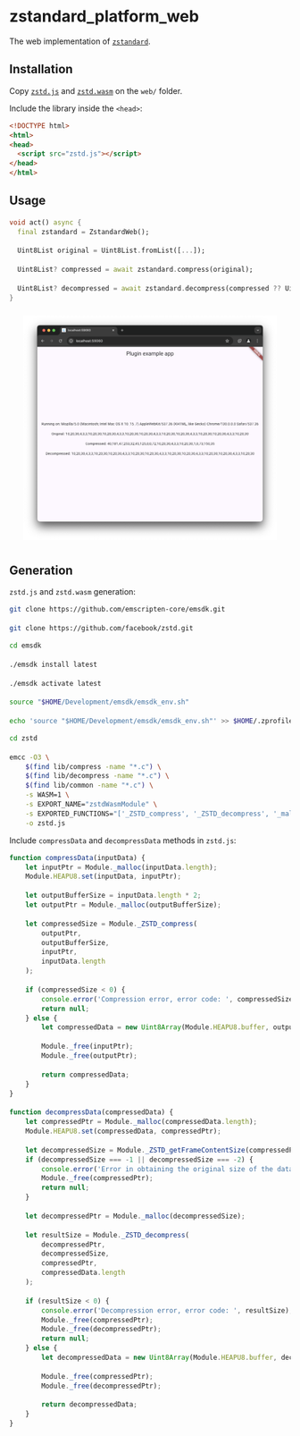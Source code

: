 # zstandard_platform_web

The web implementation of [`zstandard`](https://pub.dev/packages/zstandard).

## Installation

Copy [`zstd.js`](https://github.com/landamessenger/zstandard/raw/refs/heads/master/zstandard_web/blob/zstd.js) and [`zstd.wasm`](https://github.com/landamessenger/zstandard/raw/refs/heads/master/zstandard_web/blob/zstd.wasm) on the `web/` folder.

Include the library inside the `<head>`:

```html
<!DOCTYPE html>
<html>
<head>
  <script src="zstd.js"></script>
</head>
</html>
```

## Usage

```dart
void act() async {
  final zstandard = ZstandardWeb();

  Uint8List original = Uint8List.fromList([...]);

  Uint8List? compressed = await zstandard.compress(original);
  
  Uint8List? decompressed = await zstandard.decompress(compressed ?? Uint8List(0));
}
```

<p align="center"><img width="90%" vspace="10" src="https://github.com/landamessenger/zstandard/blob/master/zstandard_web/images/sample.png"></p>

## Generation

`zstd.js` and `zstd.wasm` generation:

```bash
git clone https://github.com/emscripten-core/emsdk.git

git clone https://github.com/facebook/zstd.git
```

```bash
cd emsdk

./emsdk install latest

./emsdk activate latest

source "$HOME/Development/emsdk/emsdk_env.sh"

echo 'source "$HOME/Development/emsdk/emsdk_env.sh"' >> $HOME/.zprofile

```

```bash
cd zstd

emcc -O3 \
    $(find lib/compress -name "*.c") \
    $(find lib/decompress -name "*.c") \
    $(find lib/common -name "*.c") \
    -s WASM=1 \
    -s EXPORT_NAME="zstdWasmModule" \
    -s EXPORTED_FUNCTIONS="['_ZSTD_compress', '_ZSTD_decompress', '_malloc', '_free', '_ZSTD_getFrameContentSize']" \
    -o zstd.js
```

Include `compressData` and `decompressData` methods in `zstd.js`:

```js
function compressData(inputData) {
    let inputPtr = Module._malloc(inputData.length);
    Module.HEAPU8.set(inputData, inputPtr);

    let outputBufferSize = inputData.length * 2;
    let outputPtr = Module._malloc(outputBufferSize);

    let compressedSize = Module._ZSTD_compress(
        outputPtr,
        outputBufferSize,
        inputPtr,
        inputData.length
    );

    if (compressedSize < 0) {
        console.error('Compression error, error code: ', compressedSize);
        return null;
    } else {
        let compressedData = new Uint8Array(Module.HEAPU8.buffer, outputPtr, compressedSize);

        Module._free(inputPtr);
        Module._free(outputPtr);

        return compressedData;
    }
}

function decompressData(compressedData) {
    let compressedPtr = Module._malloc(compressedData.length);
    Module.HEAPU8.set(compressedData, compressedPtr);

    let decompressedSize = Module._ZSTD_getFrameContentSize(compressedPtr, compressedData.length);
    if (decompressedSize === -1 || decompressedSize === -2) {
        console.error('Error in obtaining the original size of the data');
        Module._free(compressedPtr);
        return null;
    }

    let decompressedPtr = Module._malloc(decompressedSize);

    let resultSize = Module._ZSTD_decompress(
        decompressedPtr,
        decompressedSize,
        compressedPtr,
        compressedData.length
    );

    if (resultSize < 0) {
        console.error('Decompression error, error code: ', resultSize);
        Module._free(compressedPtr);
        Module._free(decompressedPtr);
        return null;
    } else {
        let decompressedData = new Uint8Array(Module.HEAPU8.buffer, decompressedPtr, resultSize);

        Module._free(compressedPtr);
        Module._free(decompressedPtr);

        return decompressedData;
    }
}
```

